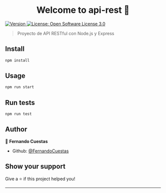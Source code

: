 <h1 align="center">Welcome to api-rest 👋</h1>
<p>
  <a href="https://www.npmjs.com/package/api-rest" target="_blank">
    <img alt="Version" src="https://img.shields.io/npm/v/api-rest.svg">
  </a>
  <a href="#" target="_blank">
    <img alt="License: Open Software License 3.0" src="https://img.shields.io/badge/License-Open Software License 3.0-yellow.svg" />
  </a>
</p>

> Proyecto de API RESTful con Node.js y Express

## Install

```sh
npm install
```

## Usage

```sh
npm run start
```

## Run tests

```sh
npm run test
```

## Author

👤 **Fernando Cuestas**

* Github: [@FernandoCuestas](https://github.com/FernandoCuestas)

## Show your support

Give a ⭐️ if this project helped you!

***
